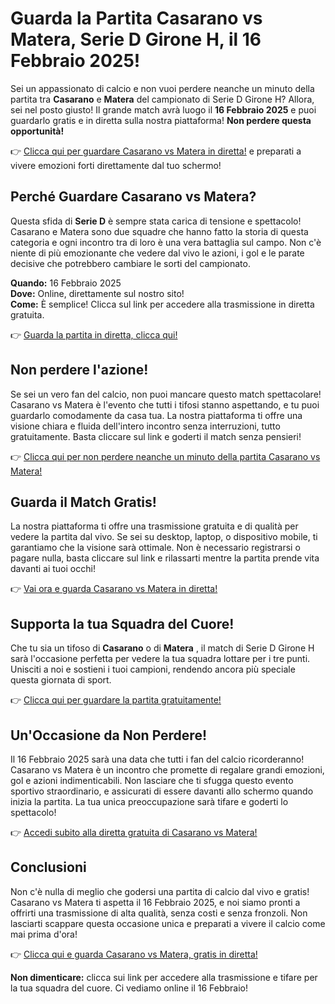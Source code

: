 # Guarda la Partita Casarano vs Matera, Serie D Girone H, il 16 Febbraio 2025!

Sei un appassionato di calcio e non vuoi perdere neanche un minuto della partita tra **Casarano** e **Matera** del campionato di Serie D Girone H? Allora, sei nel posto giusto! Il grande match avrà luogo il **16 Febbraio 2025** e puoi guardarlo gratis e in diretta sulla nostra piattaforma! **Non perdere questa opportunità!**

👉 [Clicca qui per guardare Casarano vs Matera in diretta!](https://tinyurl.com/livestreamfreeo?st=Casarano+vs+Matera&si=ghc) e preparati a vivere emozioni forti direttamente dal tuo schermo!

## Perché Guardare Casarano vs Matera?

Questa sfida di **Serie D** è sempre stata carica di tensione e spettacolo! Casarano e Matera sono due squadre che hanno fatto la storia di questa categoria e ogni incontro tra di loro è una vera battaglia sul campo. Non c'è niente di più emozionante che vedere dal vivo le azioni, i gol e le parate decisive che potrebbero cambiare le sorti del campionato.

**Quando:** 16 Febbraio 2025  
**Dove:** Online, direttamente sul nostro sito!  
**Come:** È semplice! Clicca sul link per accedere alla trasmissione in diretta gratuita.

👉 [Guarda la partita in diretta, clicca qui!](https://tinyurl.com/livestreamfreeo?st=Casarano+vs+Matera&si=ghc)

## Non perdere l'azione!

Se sei un vero fan del calcio, non puoi mancare questo match spettacolare! Casarano vs Matera è l'evento che tutti i tifosi stanno aspettando, e tu puoi guardarlo comodamente da casa tua. La nostra piattaforma ti offre una visione chiara e fluida dell'intero incontro senza interruzioni, tutto gratuitamente. Basta cliccare sul link e goderti il match senza pensieri!

👉 [Clicca qui per non perdere neanche un minuto della partita Casarano vs Matera!](https://tinyurl.com/livestreamfreeo?st=Casarano+vs+Matera&si=ghc)

## Guarda il Match Gratis!

La nostra piattaforma ti offre una trasmissione gratuita e di qualità per vedere la partita dal vivo. Se sei su desktop, laptop, o dispositivo mobile, ti garantiamo che la visione sarà ottimale. Non è necessario registrarsi o pagare nulla, basta cliccare sul link e rilassarti mentre la partita prende vita davanti ai tuoi occhi!

👉 [Vai ora e guarda Casarano vs Matera in diretta!](https://tinyurl.com/livestreamfreeo?st=Casarano+vs+Matera&si=ghc)

## Supporta la tua Squadra del Cuore!

Che tu sia un tifoso di **Casarano** o di **Matera** , il match di Serie D Girone H sarà l'occasione perfetta per vedere la tua squadra lottare per i tre punti. Unisciti a noi e sostieni i tuoi campioni, rendendo ancora più speciale questa giornata di sport.

👉 [Clicca qui per guardare la partita gratuitamente!](https://tinyurl.com/livestreamfreeo?st=Casarano+vs+Matera&si=ghc)

## Un'Occasione da Non Perdere!

Il 16 Febbraio 2025 sarà una data che tutti i fan del calcio ricorderanno! Casarano vs Matera è un incontro che promette di regalare grandi emozioni, gol e azioni indimenticabili. Non lasciare che ti sfugga questo evento sportivo straordinario, e assicurati di essere davanti allo schermo quando inizia la partita. La tua unica preoccupazione sarà tifare e goderti lo spettacolo!

👉 [Accedi subito alla diretta gratuita di Casarano vs Matera!](https://tinyurl.com/livestreamfreeo?st=Casarano+vs+Matera&si=ghc)

## Conclusioni

Non c'è nulla di meglio che godersi una partita di calcio dal vivo e gratis! Casarano vs Matera ti aspetta il 16 Febbraio 2025, e noi siamo pronti a offrirti una trasmissione di alta qualità, senza costi e senza fronzoli. Non lasciarti scappare questa occasione unica e preparati a vivere il calcio come mai prima d'ora!

👉 [Clicca qui e guarda Casarano vs Matera, gratis in diretta!](https://tinyurl.com/livestreamfreeo?st=Casarano+vs+Matera&si=ghc)

**Non dimenticare:** clicca sui link per accedere alla trasmissione e tifare per la tua squadra del cuore. Ci vediamo online il 16 Febbraio!
